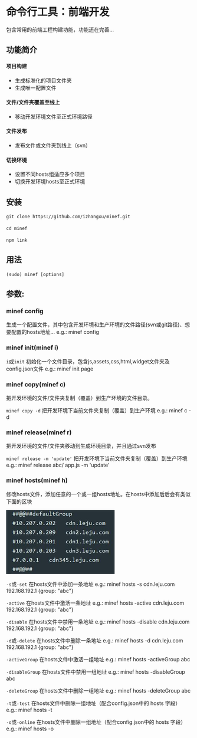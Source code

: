 # 命令行工具：前端开发

包含常用的前端工程构建功能，功能还在完善...

## 功能简介

#### 项目构建
* 生成标准化的项目文件夹
* 生成唯一配置文件

#### 文件/文件夹覆盖至线上
* 移动开发环境文件至正式环境路径

#### 文件发布
* 发布文件或文件夹到线上（svn）

#### 切换环境
* 设置不同hosts组适应多个项目
* 切换开发环境hosts至正式环境


## 安装

    git clone https://github.com/izhangxu/minef.git

    cd minef 

	npm link

## 用法

	(sudo) minef [options]

## 参数:

### minef config
	
生成一个配置文件，其中包含开发环境和生产环境的文件路径(svn或git路径)、想要配置的hosts地址...   e.g.: minef config

### minef init(minef i)

`i`或`init` 初始化一个文件目录，包含js,assets,css,html,widget文件夹及config.json文件  e.g.: minef init page

### minef copy(minef c)

把开发环境的文件/文件夹复制（覆盖）到生产环境的文件目录。
    
 `minef copy -d` 把开发环境下当前文件夹复制（覆盖）到生产环境  e.g.: minef c -d
 
### minef release(minef r)

把开发环境的文件/文件夹移动到生成环境目录，并且通过svn发布
    
 `minef release -m 'update'` 把开发环境下当前文件夹复制（覆盖）到生产环境  e.g.: minef release abc/ app.js -m 'update'
 
### minef hosts(minef h)

修改hosts文件，添加任意的一个或一组hosts地址。在hosts中添加后后会有类似下面的区块

![](https://github.com/izhangxu/minef/blob/master/screenshots/hosts.jpg)

`-s`或`-set`    在hosts文件中添加一条地址  e.g.: minef hosts -s cdn.leju.com 192.168.192.1 {group: "abc"}
        
`-active`    在hosts文件中激活一条地址  e.g.: minef hosts -active cdn.leju.com 192.168.192.1 {group: "abc"}
        
`-disable`    在hosts文件中禁用一条地址  e.g.: minef hosts -disable cdn.leju.com 192.168.192.1 {group: "abc"}
        
`-d`或`-delete`    在hosts文件中删除一条地址  e.g.: minef hosts -d cdn.leju.com 192.168.192.1 {group: "abc"}
        
`-activeGroup`    在hosts文件中激活一组地址  e.g.: minef hosts -activeGroup abc
        
`-disableGroup`    在hosts文件中禁用一组地址  e.g.: minef hosts -disableGroup abc
        
`-deleteGroup`    在hosts文件中删除一组地址  e.g.: minef hosts -deleteGroup abc
    
`-t`或`-test`    在hosts文件中删除一组地址（配合config.json中的 hosts 字段）  e.g.: minef hosts -t
		
`-o`或`-online`    在hosts文件中删除一组地址（配合config.json中的 hosts 字段）  e.g.: minef hosts -o